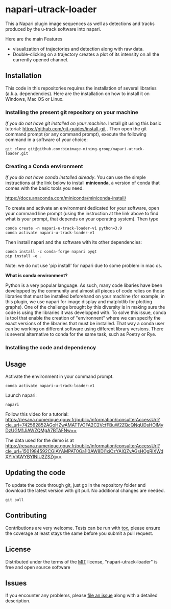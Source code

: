 # napari-utrack-loader

This a Napari plugin image sequences as well as detections and tracks produced by the u-track software into napari. 

Here are the main Features
-  visualization of trajectories and detection  along with raw data. 
-  Double-clicking on a trajectory creates a plot of its intensity on all the currently opened channel. 

## Installation

This code in this repositories requires the installation of several libraries (a.k.a. dependencies). Here are the installation on how to install it on Windows, Mac OS or Linux. 

### Installing the present git repository on your machine

*If you do not have git installed on your machine*. Install git using this basic tutorial: https://github.com/git-guides/install-git . Then open the git command prompt (or any command prompt), execute the following command in a software of your choice: 

``` shell
git clone git@github.com:bioimage-mining-group/napari-utrack-loader.git
```

### Creating a Conda environment

*If you do not have conda installed already*. You can use the simple instructions at the link below to install **miniconda**, a version of conda that comes with the basic tools you need. 

https://docs.anaconda.com/miniconda/miniconda-install/

To create and activate an environment dedicated for your software, open your command line prompt (using the instruction at the link above to find what is your prompt, that depends on your operating system). Then type

```
conda create -n napari-u-track-loader-v1 python=3.9
conda activate napari-u-track-loader-v1
``` 

Then install napari and the software with its other dependencies: 

```
conda install -c conda-forge napari pyqt
pip install -e . 
``` 

Note: we do not use 'pip install' for napari due to some problem in mac os. 

**What is conda environment?**

Python is a very popular language. As such, many code libaries have been developped by the community and almost all pieces of code relies on those libraries that must be installed beforehand on your machine (for example, in this plugin, we use napari for image display and matplotlib for plotting graphs). One of the challenge brought by this diversity is in making sure the code is using the libraries it was developped with. To solve this issue, conda is tool that enable the creation of "environnent" where we can specify the exact versions of the libraries that must be installed. That way a conda user can be working on different software using different library versions. There is several alternative to conda for the same task, such as Poetry or Rye. 

### Installing the code and dependency

## Usage

Activate the environment in your command prompt. 

```
conda activate napari-u-track-loader-v1
``` 

Launch napari: 
```
napari 
``` 

Follow this video for a tutorial: 
https://resana.numerique.gouv.fr/public/information/consulterAccessUrl?cle_url=742562852AGoHZwAMAT1VOFA2C2VcfFBuW2ZQcQNqUDsHOlMyDzUGM1JiAWZQMgA7BTAFNw==

The data used for the demo is at 
https://resana.numerique.gouv.fr/public/information/consulterAccessUrl?cle_url=1501984592CGIAYAMPAT0Ga1I0AW8DI1xiCzYAIQZvAGsHOgRlXWdXYlVlAWYBYlNlU2ZSZg==

## Updating the code 

To update the code through git, just go in the repository folder and download the latest version with git pull. No additional changes are needed. 

```
git pull
``` 

## Contributing

Contributions are very welcome. Tests can be run with [tox], please ensure
the coverage at least stays the same before you submit a pull request.

## License

Distributed under the terms of the [MIT] license,
"napari-utrack-loader" is free and open source software

## Issues

If you encounter any problems, please [file an issue] along with a detailed description.

[napari]: https://github.com/napari/napari
[Cookiecutter]: https://github.com/audreyr/cookiecutter
[@napari]: https://github.com/napari
[MIT]: http://opensource.org/licenses/MIT
[BSD-3]: http://opensource.org/licenses/BSD-3-Clause
[GNU GPL v3.0]: http://www.gnu.org/licenses/gpl-3.0.txt
[GNU LGPL v3.0]: http://www.gnu.org/licenses/lgpl-3.0.txt
[Apache Software License 2.0]: http://www.apache.org/licenses/LICENSE-2.0
[Mozilla Public License 2.0]: https://www.mozilla.org/media/MPL/2.0/index.txt
[cookiecutter-napari-plugin]: https://github.com/napari/cookiecutter-napari-plugin

[file an issue]: https://github.com/jules-vanaret/napari-utrack-loader/issues

[napari]: https://github.com/napari/napari
[tox]: https://tox.readthedocs.io/en/latest/
[pip]: https://pypi.org/project/pip/
[PyPI]: https://pypi.org/
